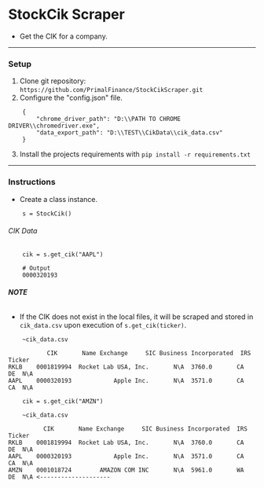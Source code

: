 # StockCik Scraper

- Get the CIK for a company.

---

### Setup

1. Clone git repository: `https://github.com/PrimalFinance/StockCikScraper.git`
1. Configure the "config.json" file.

```
    {
        "chrome_driver_path": "D:\\PATH TO CHROME DRIVER\\chromedriver.exe",
        "data_export_path": "D:\\TEST\\CikData\\cik_data.csv"
    }

```

3. Install the projects requirements with `pip install -r requirements.txt`

---

### Instructions

- Create a class instance.

```
    s = StockCik()
```

###### CIK Data

```
    cik = s.get_cik("AAPL")

    # Output
    0000320193
```

###### **NOTE**

- If the CIK does not exist in the local files, it will be scraped and stored in `cik_data.csv` upon execution of `s.get_cik(ticker)`.

```
    ~cik_data.csv

           CIK       Name Exchange     SIC Business Incorporated  IRS
Ticker
RKLB    0001819994  Rocket Lab USA, Inc.       N\A  3760.0       CA           DE  N\A
AAPL    0000320193            Apple Inc.       N\A  3571.0       CA           CA  N\A

```

```
    cik = s.get_cik("AMZN")
```

```
    ~cik_data.csv

          CIK       Name Exchange     SIC Business Incorporated  IRS
Ticker
RKLB    0001819994  Rocket Lab USA, Inc.       N\A  3760.0       CA           DE  N\A
AAPL    0000320193            Apple Inc.       N\A  3571.0       CA           CA  N\A
AMZN    0001018724        AMAZON COM INC       N\A  5961.0       WA           DE  N\A <--------------------
```
